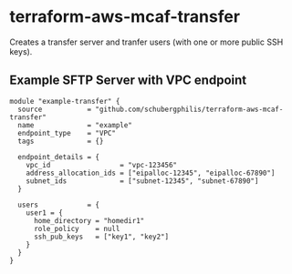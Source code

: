 # terraform-aws-mcaf-transfer

Creates a transfer server and tranfer users (with one or more public SSH keys).

## Example SFTP Server with VPC endpoint
```
module "example-transfer" {
  source           = "github.com/schubergphilis/terraform-aws-mcaf-transfer"
  name             = "example"
  endpoint_type    = "VPC"
  tags             = {}
  
  endpoint_details = {
    vpc_id                 = "vpc-123456"
    address_allocation_ids = ["eipalloc-12345", "eipalloc-67890"]
    subnet_ids             = ["subnet-12345", "subnet-67890"]
  }
  
  users            = {
    user1 = {
      home_directory = "homedir1"
      role_policy    = null
      ssh_pub_keys   = ["key1", "key2"]
    }
  }
}
```
